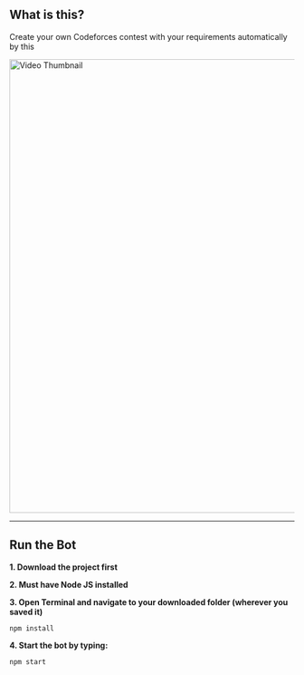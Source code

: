 ## What is this?
Create your own Codeforces contest with your requirements automatically by this


<a href="https://www.youtube.com/watch?v=QBxa-1oEm-o" target="_blank">
  <img src="https://img.youtube.com/vi/QBxa-1oEm-o/maxresdefault.jpg" alt="Video Thumbnail" width="800">
</a>

***

## Run the Bot
**1. Download the project first**

**2. Must have Node JS installed**

**3. Open Terminal and navigate to your downloaded folder (wherever you saved it)** 
```
npm install
```

**4. Start the bot by typing:**
```
npm start
```